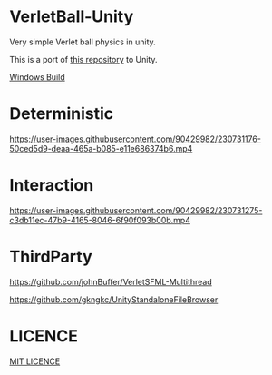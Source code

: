 # VerletBall-Unity
Very simple Verlet ball physics in unity.

This is a port of [this repository](https://github.com/johnBuffer/VerletSFML-Multithread) to Unity.

[Windows Build](https://github.com/Akeit0/VerletBall-Unity/releases/download/v1.0.0/VerletBall-Windows.zip)
# Deterministic 
https://user-images.githubusercontent.com/90429982/230731176-50ced5d9-deaa-465a-b085-e11e686374b6.mp4


# Interaction 
https://user-images.githubusercontent.com/90429982/230731275-c3db11ec-47b9-4165-8046-6f90f093b00b.mp4
# ThirdParty
https://github.com/johnBuffer/VerletSFML-Multithread

https://github.com/gkngkc/UnityStandaloneFileBrowser
# LICENCE 
[MIT LICENCE](https://github.com/Akeit0/VerletBall-Unity/blob/main/LICENSE)

